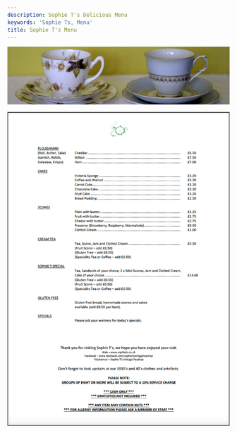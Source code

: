 ```yaml
---
description: Sophie T's Delicious Menu
keywords: 'Sophie Ts, Menu'
title: Sophie T's Menu
---
```

![test](/img/d7fd78de53862b21802b37d83bede81c.jpg)

![Menu 2](/img/menu2.png)
